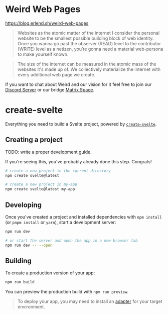 # Weird Web Pages

https://blog.erlend.sh/weird-web-pages

>Websites as the atomic matter of the internet
>I consider the personal website to be the smallest possible building block of web identity. Once you wanna go past the observer (READ) level to the contributor (WRITE) level as a netizen, you’re gonna need a material web-persona to make yourself known.

>The size of the internet can be measured in the atomic mass of the websites it's made up of. We collectively materialize the internet with every additional web page we create.

If you want to chat about Weird and our vision for it feel free to join our [Discord Server](https://discord.gg/3v5xjDAk) or our bridge [Matrix Space](https://matrix.to/#/#home:commune.sh).

# create-svelte

Everything you need to build a Svelte project, powered by [`create-svelte`](https://github.com/sveltejs/kit/tree/main/packages/create-svelte).

## Creating a project

TODO: write a proper development guide.

If you're seeing this, you've probably already done this step. Congrats!

```bash
# create a new project in the current directory
npm create svelte@latest

# create a new project in my-app
npm create svelte@latest my-app
```

## Developing

Once you've created a project and installed dependencies with `npm install` (or `pnpm install` or `yarn`), start a development server:

```bash
npm run dev

# or start the server and open the app in a new browser tab
npm run dev -- --open
```

## Building

To create a production version of your app:

```bash
npm run build
```

You can preview the production build with `npm run preview`.

> To deploy your app, you may need to install an [adapter](https://kit.svelte.dev/docs/adapters) for your target environment.

